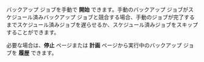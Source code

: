 バックアップ ジョブを手動で **開始** できます。手動のバックアップ ジョブがスケジュール済みバックアップ ジョブと競合する場合、手動のジョブが完了するまでスケジュール済みジョブを遅らせるか、スケジュール済みジョブをスキップすることができます。

必要な場合は、**停止** ページまたは **計画** ページから実行中のバックアップ ジョブを **履歴** できます。

